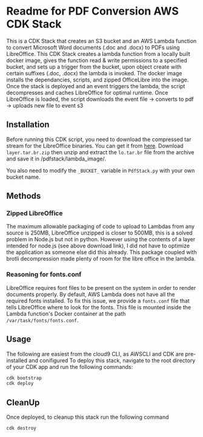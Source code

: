 # Readme for PDF Conversion AWS CDK Stack

This is a CDK Stack that creates an S3 bucket and an AWS Lambda function to convert Microsoft Word documents (.doc and .docx) to PDFs using LibreOffice.
This CDK Stack creates a lambda function from a locally built docker image, gives the function read & write permissions to a specified bucket, and sets up a trigger from the bucket, upon object create with certain suffixes (.doc, .docx) the lambda is invoked. 
The docker image installs the dependancies, scripts, and zipped OfficeLibre into the image. 
Once the stack is deployed and an event triggers the lambda, the script decompresses and caches LibreOffice for optimal runtime.
Once LibreOffice is loaded, the script downloads the event file -> converts to pdf -> uploads new file to event s3

## Installation

Before running this CDK script, you need to download the compressed tar stream for the LibreOffice binaries. You can get it from [here](https://github.com/shelfio/libreoffice-lambda-layer/blob/master/layer.tar.br.zip). Download `layer.tar.br.zip` then unzip and extract the `lo.tar.br` file from the archive and save it in /pdfstack/lambda_image/.

You also need to modify the `_BUCKET_` variable in `PdfStack.py` with your own bucket name.

## Methods

### Zipped LibreOffice

The maximum allowable packaging of code to upload to Lambdas from any source is 250MB, LibreOffice unzipped is closer to 500MB, this is a solved problem in Node.js but not in python.
However using the contents of a layer intended for node.js (see above download link), I did not have to optimize the application as someone else did this already. 
This package coupled with brotli decompression made plenty of room for the libre office in the lambda.

### Reasoning for fonts.conf

LibreOffice requires font files to be present on the system in order to render documents properly. By default, AWS Lambda does not have all the required fonts installed. To fix this issue, we provide a `fonts.conf` file that tells LibreOffice where to look for the fonts. This file is mounted inside the Lambda function's Docker container at the path `/var/task/fonts/fonts.conf`.

## Usage

The following are easiest from the cloud9 CLI, as AWSCLI and CDK are pre-installed and conifigured
To deploy this stack, navigate to the root directory of your CDK app and run the following commands:

```sh
cdk bootstrap
cdk deploy
```

## CleanUp

Once deployed, to cleanup this stack run the following command

```sh
cdk destroy
```


